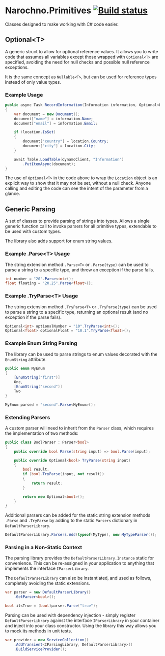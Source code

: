 # Narochno.Primitives [![Build status](https://ci.appveyor.com/api/projects/status/cp7e8kiashwtrcdd/branch/master?svg=true)](https://ci.appveyor.com/project/Narochno/narochno-primitives/branch/master)
Classes designed to make working with C# code easier.

## Optional&lt;T&gt;
A generic struct to allow for optional reference values. It allows you to write code that assumes all variables except those wrapped with `Optional<T>` are specified, avoiding the need for null checks and possible null reference exceptions.

It is the same concept as `Nullable<T>`, but can be used for reference types instead of only value types.

### Example Usage
```csharp
public async Task RecordInformation(Information information, Optional<Location> location)
{
    var document = new Document();
    document["name"] = information.Name;
    document["email"] = information.Email;

    if (location.IsSet)
    {
        document["country"] = location.Country;
        document["city"] = location.City;
    }

    await Table.LoadTable(dynamoClient, "Information")
        .PutItemAsync(document);
}
```

The use of `Optional<T>` in the code above to wrap the `Location` object is an explicit way to show that it may not be set, without a null check. Anyone calling and editing the code can see the intent of the parameter from a glance.

## Generic Parsing
A set of classes to provide parsing of strings into types. Allows a single generic function call to invoke parsers for all primitive types, extendable to be used with custom types.

The library also adds support for enum string values.
### Example .Parse&lt;T&gt; Usage
The string extension method `.Parse<T>` or `.Parse(type)` can be used to parse a string to a specific type, and throw an exception if the parse fails.
```csharp
int number = "20".Parse<int>();
float floating = "20.25".Parse<float>();
```
### Example .TryParse&lt;T&gt; Usage
The string extension method `.TryParse<T>` or `.TryParse(type)` can be used to parse a string to a specific type, returning an optional result (and no exception if the parse fails).
```csharp
Optional<int> optionalNumber = "10".TryParse<int>();
Optional<float> optionalFloat = "10.1".TryParse<float>();
```
### Example Enum String Parsing
The library can be used to parse strings to enum values decorated with the `EnumString` attribute.
```csharp
public enum MyEnum
{
    [EnumString("first")]
    One,
    [EnumString("second")]
    Two
}

MyEnum parsed = "second".Parse<MyEnum>();
```

### Extending Parsers
A custom parser will need to inherit from the `Parser` class, which requires the implementation of two methods:
```csharp
public class BoolParser : Parser<bool>
{
    public override bool Parse(string input) => bool.Parse(input);

    public override Optional<bool> TryParse(string input)
    {
        bool result;
        if (bool.TryParse(input, out result))
        {
            return result;
        }

        return new Optional<bool>();
    }
}
```
Additional parsers can be added for the static string extension methods `.Parse` and `.TryParse` by adding to the static `Parsers` dictionary in `DefaultParserLibrary`.
```csharp
DefaultParserLibrary.Parsers.Add(typeof(MyType), new MyTypeParser());
```
### Parsing in a Non-Static Context
The parsing library provides the `DefaultParserLibrary.Instance` static for convenience. This can be re-assigned in your application to anything that implements the interface `IParserLibrary`.

The `DefaultParserLibrary` can also be instantiated, and used as follows, completely avoiding the static extensions.
```csharp
var parser = new DefaultParserLibrary()
    .GetParser<bool>();

bool itsTrue = (bool)parser.Parse("true");
```
Parsing can be used with dependency injection - simply register `DefaultParserLibrary` against the interface `IParserLibrary` in your container and inject into your class constructor. Using the library this way allows you to mock its methods in unit tests.
```csharp
var provider = new ServiceCollection()
    .AddTransient<IParsingLibrary, DefaultParserLibrary>()
    .BuildServiceProvider();
```
